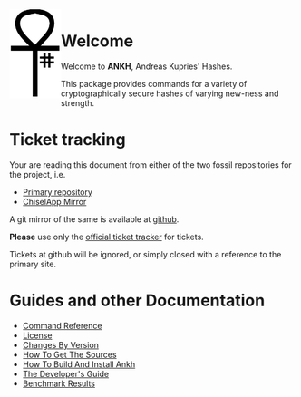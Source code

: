 <img src='figures/logo.svg' align='left' width='18%' height='18%'>

# Welcome

Welcome to __ANKH__, Andreas Kupries' Hashes.

This package provides commands for a variety of cryptographically
secure hashes of varying new-ness and strength.

# Ticket tracking

Your are reading this document from either of the two fossil
repositories for the project, i.e.

  - [Primary repository](http://core.tcl-lang.org/akupries/ankh)
  - [ChiselApp Mirror](https://chiselapp.com/user/andreas_kupries/repository/ankh/index)

A git mirror of the same is available at
[github](https://github.com/andreas-kupries/ankh).

__Please__ use only the
[official ticket tracker](https://core.tcl-lang.org/akupries/ankh/reportlist)
for tickets.

Tickets at github will be ignored, or simply closed with a reference
to the primary site.

# Guides and other Documentation

   * [Command Reference](../embedded/md/doc/files/ankh.md)
   * [License](../embedded/md/doc/files/ankh_license.md)
   * [Changes By Version](../embedded/md/doc/files/ankh_changes.md)
   * [How To Get The Sources](../embedded/md/doc/files/ankh_sources.md)
   * [How To Build And Install Ankh](../embedded/md/doc/files/ankh_installer.md)
   * [The Developer's Guide](../embedded/md/doc/files/ankh_devguide.md)
   * [Benchmark Results](../crunch/bench.md)
